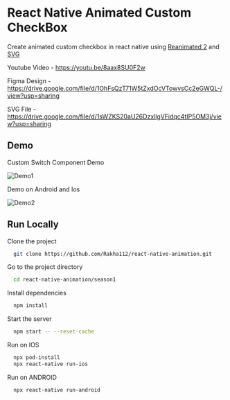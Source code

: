 # React Native Animated Custom CheckBox

Create animated custom checkbox in react native using [Reanimated 2](https://docs.swmansion.com/react-native-reanimated/) and [SVG](https://github.com/react-native-svg/react-native-svg)

Youtube Video - https://youtu.be/8aax8SU0F2w

Figma Design - https://drive.google.com/file/d/1OhFsQzT71W5tZxdOcVTowvsCc2eGWQL-/view?usp=sharing

SVG File - https://drive.google.com/file/d/1sWZKS20aU26DzxllgVFidqc4tIP5OM3j/view?usp=sharing

## Demo

Custom Switch Component Demo

![Demo1](https://github.com/Rakha112/react-native-animation/blob/main/season1/src/02-React-Native-Custom-Checkbox/Demo1.gif)

Demo on Android and Ios

![Demo2](https://github.com/Rakha112/react-native-animation/blob/main/season1/src/02-React-Native-Custom-Checkbox/Demo2.gif)

## Run Locally

Clone the project

```bash
  git clone https://github.com/Rakha112/react-native-animation.git
```

Go to the project directory

```bash
  cd react-native-animation/season1
```

Install dependencies

```bash
  npm install
```

Start the server

```bash
  npm start -- --reset-cache
```

Run on IOS

```bash
  npx pod-install
  npx react-native run-ios
```

Run on ANDROID

```bash
  npx react-native run-android
```
